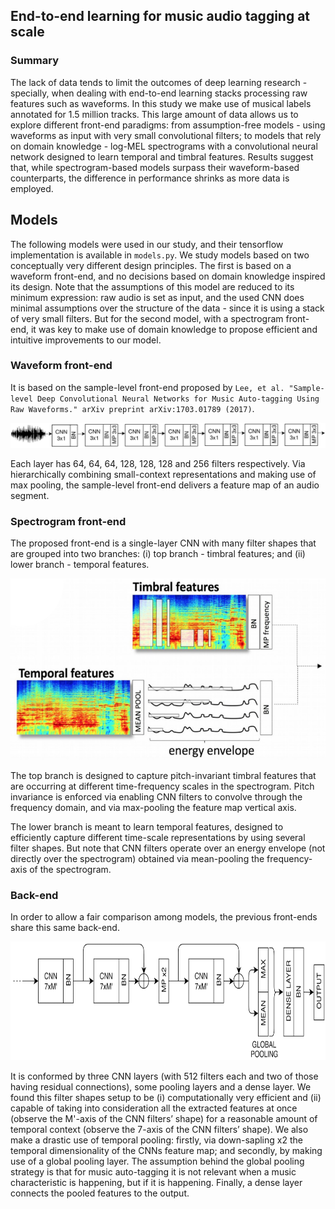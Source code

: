## End-to-end learning for music audio tagging at scale

### Summary

The lack of data tends to limit the outcomes of deep learning research - specially, when dealing with end-to-end learning stacks processing raw features such as waveforms. In this study we make use of musical labels annotated for 1.5 million tracks. This large amount of data allows us to explore different front-end paradigms: from assumption-free models - using waveforms as input with very small convolutional filters; to models that rely on domain knowledge - log-MEL spectrograms with a convolutional neural network designed to learn temporal and timbral features. Results suggest that, while spectrogram-based models surpass their waveform-based counterparts, the difference in performance shrinks as more data is employed.

## Models
The following models were used in our study, and their tensorflow implementation is available in `models.py`. We study models based on two conceptually very different design principles. The first is based on a waveform front-end, and no decisions based on domain knowledge inspired its design. Note that the assumptions of this model are reduced to its minimum expression: raw audio is set as input, and the used CNN does minimal assumptions over the structure of the data - since it is using a stack of very small filters. But for the second model, with a spectrogram front-end, it was key to make use of domain knowledge to propose efficient and intuitive improvements to our model.

### Waveform front-end	

It is based on the sample-level front-end proposed by ```Lee, et al. "Sample-level Deep Convolutional Neural Networks for Music Auto-tagging Using Raw Waveforms." arXiv preprint arXiv:1703.01789 (2017)```.

<p align="center"><img src="waveform.png"></p>

Each layer has 64, 64, 64, 128, 128, 128 and 256 filters respectively. Via hierarchically combining small-context representations and making use of max pooling, the sample-level front-end delivers a feature map of an audio segment.

### Spectrogram front-end

The proposed front-end is a single-layer CNN with many filter shapes that are grouped into two branches: (i) top branch - timbral features; and (ii) lower branch - temporal features.

<p align="center"><img src="spectrogram.png" height="290"></p>

The top branch is designed to capture pitch-invariant timbral features that are occurring at different time-frequency scales in the spectrogram. Pitch invariance is enforced via enabling CNN filters to convolve through the frequency domain, and via max-pooling the feature map vertical axis. 

The lower branch is meant to learn temporal features, designed to efficiently capture different time-scale representations by using several filter shapes. But note that CNN filters operate over an energy envelope (not directly over the spectrogram) obtained via mean-pooling the frequency-axis of the spectrogram.

### Back-end
In order to allow a fair comparison among models, the previous front-ends share this same back-end.

<p align="center"><img src="backend.png" height="190"></p>

It is conformed by three CNN layers (with 512 filters each and two of those having residual connections), some pooling layers and a dense layer. We found this filter shapes setup to be (i) computationally very efficient and (ii) capable of taking into consideration all the extracted features at once (observe the M'-axis of the CNN filters’ shape) for a reasonable amount of temporal context (observe the 7-axis of the CNN filters’ shape). We also make a drastic use of temporal pooling: firstly, via down-sapling x2 the temporal dimensionality of the CNNs feature map; and secondly, by making use of a global pooling layer. The assumption behind the global pooling strategy is that for music auto-tagging it is not relevant when a music characteristic is happening, but if it is happening. Finally, a dense layer connects the pooled features to the output.
